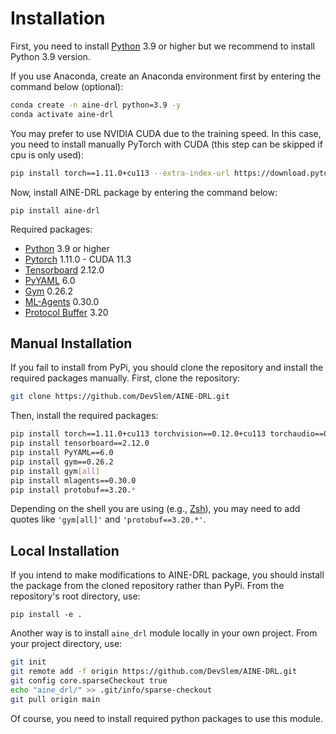 # Installation

First, you need to install [Python](https://www.python.org/) 3.9 or higher but we recommend to install Python 3.9 version. 

If you use Anaconda, create an Anaconda environment first by entering the command below (optional):

```bash
conda create -n aine-drl python=3.9 -y
conda activate aine-drl
```

You may prefer to use NVIDIA CUDA due to the training speed. In this case, you need to install manually PyTorch with CUDA (this step can be skipped if cpu is only used):

```bash
pip install torch==1.11.0+cu113 --extra-index-url https://download.pytorch.org/whl/cu113
```

Now, install AINE-DRL package by entering the command below:

```
pip install aine-drl
```

Required packages:

* [Python](https://www.python.org/) 3.9 or higher
* [Pytorch](https://pytorch.org/) 1.11.0 - CUDA 11.3
* [Tensorboard](https://github.com/tensorflow/tensorboard) 2.12.0
* [PyYAML](https://pyyaml.org/) 6.0
* [Gym](https://github.com/openai/gym) 0.26.2
* [ML-Agents](https://github.com/Unity-Technologies/ml-agents/tree/release_20) 0.30.0
* [Protocol Buffer](https://protobuf.dev/getting-started/pythontutorial/) 3.20

## Manual Installation

If you fail to install from PyPi, you should clone the repository and install the required packages manually. First, clone the repository:

```bash
git clone https://github.com/DevSlem/AINE-DRL.git
```

Then, install the required packages:

```bash
pip install torch==1.11.0+cu113 torchvision==0.12.0+cu113 torchaudio==0.11.0 --extra-index-url https://download.pytorch.org/whl/cu113
pip install tensorboard==2.12.0
pip install PyYAML==6.0
pip install gym==0.26.2
pip install gym[all]
pip install mlagents==0.30.0
pip install protobuf==3.20.*
```

Depending on the shell you are using (e.g., [Zsh](https://www.zsh.org/)), you may need to add quotes like `'gym[all]'` and `'protobuf==3.20.*'`.

## Local Installation

If you intend to make modifications to AINE-DRL package, you should install the package from the cloned repository rather than PyPi. From the repository's root directory, use:

```
pip install -e .
```

Another way is to install `aine_drl` module locally in your own project. From your project directory, use:

```bash
git init
git remote add -f origin https://github.com/DevSlem/AINE-DRL.git
git config core.sparseCheckout true
echo "aine_drl/" >> .git/info/sparse-checkout
git pull origin main
```

Of course, you need to install required python packages to use this module.
